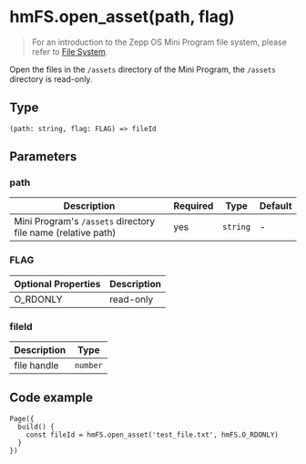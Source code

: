 
# hmFS.open\_asset(path, flag)

> For an introduction to the Zepp OS Mini Program file system, please refer to [File System](/docs/1.0/guides/framework/device/fs/).

Open the files in the `/assets` directory of the Mini Program, the `/assets` directory is read-only.

## Type[​](/docs/1.0/reference/device-app-api/hmFS/open_asset/#type "Direct link to Type")

```
(path: string, flag: FLAG) => fileId  

```
## Parameters[​](/docs/1.0/reference/device-app-api/hmFS/open_asset/#parameters "Direct link to Parameters")

### path[​](/docs/1.0/reference/device-app-api/hmFS/open_asset/#path "Direct link to path")

| Description | Required | Type | Default |
| --- | --- | --- | --- |
| Mini Program's `/assets` directory file name (relative path) | yes | `string` | - |

### FLAG[​](/docs/1.0/reference/device-app-api/hmFS/open_asset/#flag "Direct link to FLAG")

| Optional Properties | Description |
| --- | --- |
| O\_RDONLY | read-only |

### fileId[​](/docs/1.0/reference/device-app-api/hmFS/open_asset/#fileid "Direct link to fileId")

| Description | Type |
| --- | --- |
| file handle | `number` |

## Code example[​](/docs/1.0/reference/device-app-api/hmFS/open_asset/#code-example "Direct link to Code example")

```
Page({  
  build() {  
    const fileId = hmFS.open_asset('test_file.txt', hmFS.O_RDONLY)  
  }  
})  

```
